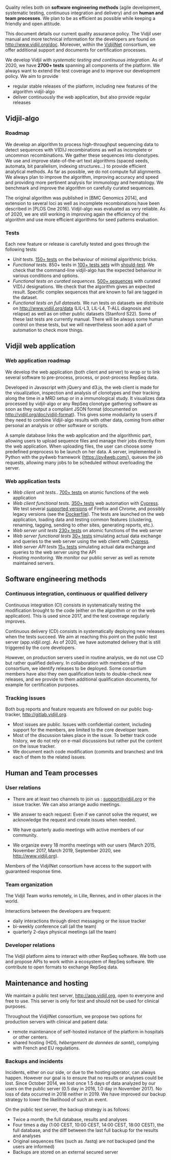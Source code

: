 
Quality relies both on **software engineering methods** (agile development, systematic testing, continuous integration and delivery) and on **human and team processes**. We plan to be as efficient as possible while keeping a friendly and open attitude.

This document details our current quality assurance policy.
The Vidjil user manual and more technical information for the developers are found on <http://www.vidjil.org/doc>.
Moreover, within the [VidjilNet](http://www.vidjil.net) consortium,
we offer additional support and documents for certification processes.

We develop Vidjil with *systematic testing and continuous integration*.
As of 2020, we have **2700+ tests** spanning all components of the platform.
We always want to extend the test coverage and to improve our development policy. We aim to provide

- regular stable releases of the platform, including new features of the algorithm vidjil-algo
- deliver continuously the web application, but also provide regular releases

## Vidjil-algo

### Roadmap

We develop an algorithm to process high-throughput sequencing data to detect sequences with V(D)J recombinations as well as incomplete or uncommon recombinations. We gather these sequences into clonotypes. We use and improve state-of-the-art text algorithms (spaced seeds, automata, bit parallelism, indexing structures...) to provide efficient analytical methods. As far as possible, we do not compute full alignments. We always plan to improve the algorithm, improving accuracy and speed and providing more pertinent analysis for immunology and hematology. We benchmark and improve the algorithm on carefully curated sequences.

The original algorithm was published in [BMC Genomics 2014], and extension to several loci as well as incomplete recombinations have been described in [PLOS One 2016]. Vidjil-algo was evaluated as very reliable. As of 2020, we are still working in improving again the efficiency of the algorithm and use more efficient algorithms for seed patterns evaluation.

### Tests

Each new feature or release is carefully tested and goes through the following tests:

- *Unit tests.* [150+ tests](http://gitlab.vidjil.org/-/tree/dev/algo/tests/unit-tests) on the behaviour of minimal algorithmic bricks.
- *Functional tests.* 850+ tests in [100+ tests sets](http://gitlab.vidjil.org/-/tree/dev/algo/tests/should-get-tests) with [should-test](https://www.should-test.net/). We check that the command-line vidjil-algo has the expected behaviour in various conditions and options.
- *Functional tests on curated sequences.* [500+ sequences](http://gitlab.vidjil.org/-/tree/dev/algo/tests/should-vdj-tests) with curated V(D)J designations. We check that the algorithm gives an expected result. Specific complex sequences that are known to fail are tagged in the dataset.
- *Functional tests on full datasets.*
      We run tests on datasets we distribute on <http://www.vidjil.org/data> (LIL-L3, LIL-L4, T-ALL diagnosis and relapse) 
      as well as on other public datasets (Stanford S22).
      Some of these last tests are currently manual. There will be always some human control on these tests,
      but we will nevertheless soon add a part of automation to check more things.

## Vidjil web application

### Web application roadmap

We develop the web application (both client and server) to wrap or to link several software to pre-process, process, or post-process RepSeq data.

Developed in Javascript with jQuery and d3.js, the web client is made for the visualization, inspection and analysis of clonotypes and their tracking along the time in a MRD setup or in a immunological study. It visualizes data processed by vidjil-algo or any RepSeq clonotype gathering software as soon as they output a compliant JSON format (documented on <http://vidjil.org/doc/vidjil-format>). This gives some modularity to users if they need to combine Vidjil-algo results with other data, coming from either personal an analysis or other software or scripts.

A sample database links the web application and the algorithmic part, allowing users to upload sequence files and manage their jobs directly from the web application. When uploading files, the user can choose some predefined preprocess to be launch on her data. A server, implemented in Python with the py4web framework (<https://py4web.com/>), queues the job requests, allowing many jobs to be scheduled without overloading the server.

### Web application tests

- *Web client unit tests.*. [700+ tests](http://gitlab.vidjil.org/-/tree/dev/browser/tests/QUnit/testFiles) on atomic functions of the web application
- *Web client functional tests.* [350+ tests](http://gitlab.vidjil.org/-/tree/dev/browser/tests/functional) web automation with [Cypress](https://www.cypress.io/).
We test several [supported versions](user.md#supported-browsers) of Firefox and Chrome, and possibly legacy versions
(see the [Dockerfile](https://gitlab.inria.fr/vidjil/vidjil/-/blob/dev/docker/ci/Dockerfile)).
The tests are launched on the web application, loading data and testing common features (clustering, renaming, tagging, sending to other sites, generating reports, etc.).
- *Web server unit tests* [230+ tests](http://gitlab.vidjil.org/-/tree/dev/server/py4web/apps/vidjil/tests/unit) on atomic functions of the web server
- *Web server functional tests* [30+ tests](http://gitlab.vidjil.org/-/tree/dev/server/py4web/apps/vidjil/tests/functional) simulating actual data exchange and queries to the web server using the web client with [Cypress](https://www.cypress.io/).
- *Web server API tests* [15+ tests](http://gitlab.vidjil.org/-/tree/dev/tools/tests) simulating actual data exchange and queries to the web server using the API
- *Hosting monitoring.*  We monitor our public server as well as remote maintained servers.

## Software engineering methods

### Continuous integration, continuous or qualified delivery

Continuous integration (CI) consists in systematically testing the modification brought to the code (either on the algorithm or on the web application). This is used since 2017, and the test coverage regularly improves.

Continuous delivery (CD) consists in systematically deploying new releases when the tests succeed. We aim at reaching this point on the public test server (app.vidjil.org). As of 2020, we have automated delivery that is still triggered by the core developers.

However, on production servers used in routine analysis, we do not use CD but rather qualified delivery. In collaboration with members of the consortium, we identify releases to be deployed. Some consortium members have also they own qualification tests to double-check new releases, and we provide to them additional qualification documents, for example for certification purposes.

### Tracking issues

Both bug reports and feature requests are followed on our public bug-tracker, <http://gitlab.vidjil.org>.

- Most issues are public. Issues with confidential content, including support for the members, are limited to the core developer team.
- Most of the discussion takes place in the issue. To better track code history, we do not rely on e-mail discussions but rather put the content on the issue tracker.
- We document each code modification (commits and branches) and link each of them to the related issues.

## Human and Team processes

### User relations

- There are at least two channels to join us : <support@vidjil.org> or the issue tracker. We can also arrange audio meetings.
- We answer to each request: Even if we cannot solve the request, we acknowledge the request and create issues when needed.

- We have quarterly audio meetings with active members of our community.
- We organize every 18 months meetings with our users (March 2015, November 2017, March 2019, September 2020, see <http://www.vidjil.org>).

Members of the VidjilNet consortium have access to the support with guaranteed response time.

### Team organization

The Vidjil Team works remotely, in Lille, Rennes, and in other places in the world.

Interactions between the developers are frequent:

- daily interactions through direct messaging or the issue tracker
- bi-weekly conference call (all the team)
- quarterly 2-days physical meetings (all the team)

### Developer relations

The Vidjil platform aims to interact with other RepSeq software.
We both use and propose APIs to work within a ecosystem of RepSeq software.
We contribute to open formats to exchange RepSeq data.

## Maintenance and hosting

We maintain a public test server, <http://app.vidjil.org>, open to everyone and free to use.
This server is only for test and should not be used for clinical purposes.

Throughout the VidjilNet consortium, we propose two options for production servers with clinical and patient data:

- remote maintenance of self-hosted instance of the platform in hospitals or other centers.
- shared hosting (HDS, *hébergement de données de santé*), complying with French and EU regulations.

### Backups and incidents

Incidents, either on our side, or due to the hosting operator, can always happen. However our goal is to ensure that no results or analyses could be lost.
Since October 2014, we lost once 1.5 days of data analyzed by our users on the public server
(0.5 day in 2016, 1.0 day in November 2017).
No loss of data occurred in 2018 neither in 2019.
We have improved our backup strategy to lower the likelihood of such an event.

On the public test server, the backup strategy is as follows:

- Twice a month, the full database, results and analyses
- Four times a day (1:00 CEST, 10:00 CEST, 14:00 CEST, 18:00 CEST), the full database, and the diff between the last full backup for the results and analyses
- Original sequences files (such as .fastq) are not backuped (and the users are informed)
- Backups are stored on an external secured server
